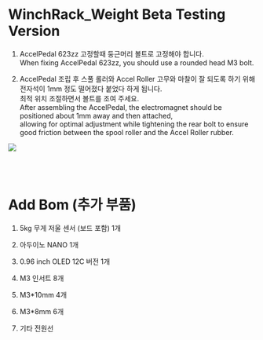# WinchRack_Weight Beta Testing Version


1. AccelPedal 623zz 고정할때 둥근머리 볼트로 고정해야 합니다.<br>
When fixing AccelPedal 623zz, you should use a rounded head M3 bolt.

2. AccelPedal 조립 후 스풀 롤러와 Accel Roller 고무와 마찰이 잘 되도록 하기 위해<br>
   전자석이 1mm 정도 떨어졌다 붙었다 하게 됩니다.<br>
   최적 위치 조절하면서 볼트를 조여 주세요.<br>
After assembling the AccelPedal, the electromagnet should be positioned about 1mm away and then attached,<br>
allowing for optimal adjustment while tightening the rear bolt to ensure good friction between the spool roller and the Accel Roller rubber.   


<img src="https://github.com/pure100kim/WinchRack_Type2/blob/main/Weight/Photos/WinchRack_Weight_01.png" /><br>


<br>
<br>

# Add Bom (추가 부품)

1. 5kg 무게 저울 센서 (보드 포함) 1개

2. 아두이노 NANO 1개

3. 0.96 inch OLED 12C 버전 1개

4. M3 인서트 8개

5. M3*10mm 4개

6. M3*8mm 6개

7. 기타 전원선



<br>

<br>

